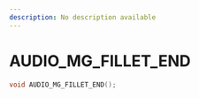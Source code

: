 ```yaml
---
description: No description available 
---
```


# AUDIO_MG_FILLET_END

```cpp
void AUDIO_MG_FILLET_END();
```